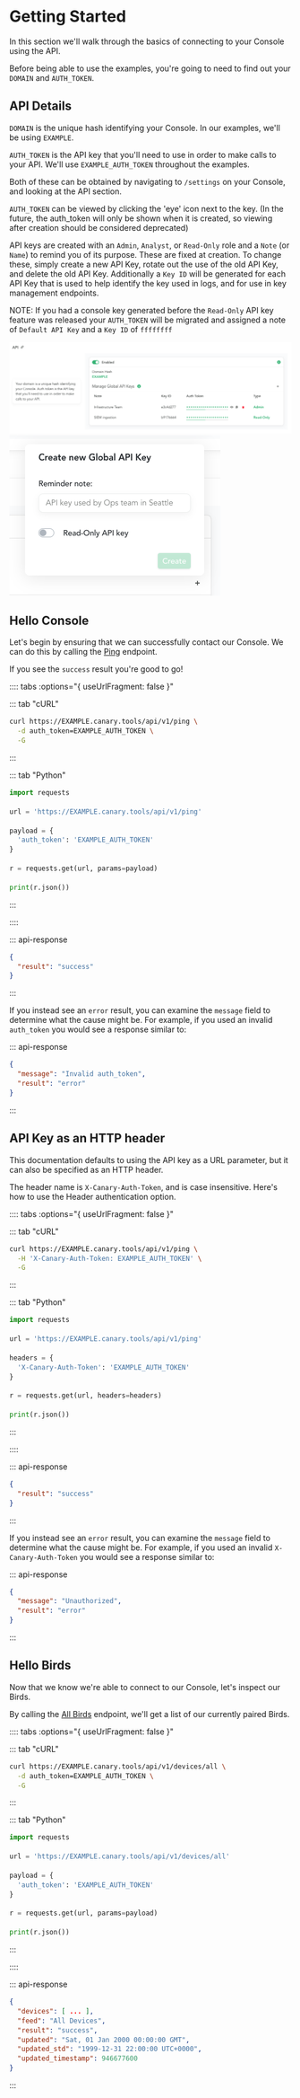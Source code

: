 # Getting Started

In this section we'll walk through the basics of connecting to your Console using the API.

Before being able to use the examples, you're going to need to find out your `DOMAIN` and `AUTH_TOKEN`.

## API Details

<div class="section-container">

  <div class="details-content">

`DOMAIN` is the unique hash identifying your Console. In our examples, we'll be using `EXAMPLE`.

`AUTH_TOKEN` is the API key that you'll need to use in order to make calls to your API. We'll use `EXAMPLE_AUTH_TOKEN` throughout the examples.

Both of these can be obtained by navigating to `/settings` on your Console, and looking at the API section.

`AUTH_TOKEN` can be viewed by clicking the 'eye' icon next to the key. (In the future, the auth_token will only be shown when it is created, so viewing after creation should be considered deprecated)

API keys are created with an `Admin`, `Analyst`, or `Read-Only` role and a `Note` (or `Name`) to remind you of its purpose. These are fixed at creation. To change these, simply create a new API Key, rotate out the use of the old API Key, and delete the old API Key. Additionally a `Key ID` will be generated for each API Key that is used to help identify the key used in logs, and for use in key management endpoints.

NOTE: If you had a console key generated before the `Read-Only` API key feature was released your `AUTH_TOKEN` will be migrated and assigned a note of `Default API Key` and a `Key ID` of `ffffffff`

  </div>

  <div class="example-content">

![Get API Details](../images/get-api-details.png)
![Get API Details](../images/create-new-token.png)

  </div>
</div>

## Hello Console


<div class="section-container">

  <div class="details-content">

Let's begin by ensuring that we can successfully contact our Console. We can do this by calling the [Ping](/console/testing.html#ping) endpoint.

If you see the `success` result you're good to go!

  </div>
  <div class="example-content">

:::: tabs :options="{ useUrlFragment: false }"

::: tab "cURL"

``` bash
curl https://EXAMPLE.canary.tools/api/v1/ping \
  -d auth_token=EXAMPLE_AUTH_TOKEN \
  -G
```

:::


::: tab "Python"

``` python
import requests

url = 'https://EXAMPLE.canary.tools/api/v1/ping'

payload = {
  'auth_token': 'EXAMPLE_AUTH_TOKEN'
}

r = requests.get(url, params=payload)

print(r.json())
```

:::

::::

:::  api-response 
``` json
{
  "result": "success"
}
```
:::

  </div>
</div>
<div class="section-container">
  <div class="details-content">



If you instead see an `error` result, you can examine the `message` field to determine what the cause might be. For example, if you used an invalid `auth_token` you would see a response similar to:

  </div>

  <div class="example-content">

::: api-response
```json
{
  "message": "Invalid auth_token",
  "result": "error"
}
```
:::

  </div>
</div>

## API Key as an HTTP header


<div class="section-container">

  <div class="details-content">

This documentation defaults to using the API key as a URL parameter, but it can also be specified as an HTTP header.

The header name is `X-Canary-Auth-Token`, and is case insensitive. Here's how to use the Header authentication option.

  </div>
  <div class="example-content">

:::: tabs :options="{ useUrlFragment: false }"

::: tab "cURL"

``` bash
curl https://EXAMPLE.canary.tools/api/v1/ping \
  -H 'X-Canary-Auth-Token: EXAMPLE_AUTH_TOKEN' \
  -G
```

:::


::: tab "Python"

``` python
import requests

url = 'https://EXAMPLE.canary.tools/api/v1/ping'

headers = {
  'X-Canary-Auth-Token': 'EXAMPLE_AUTH_TOKEN'
}

r = requests.get(url, headers=headers)

print(r.json())
```

:::

::::

:::  api-response 
``` json
{
  "result": "success"
}
```
:::

  </div>
</div>
<div class="section-container">
  <div class="details-content">



If you instead see an `error` result, you can examine the `message` field to determine what the cause might be. For example, if you used an invalid `X-Canary-Auth-Token` you would see a response similar to:

  </div>

  <div class="example-content">

::: api-response
```json
{
  "message": "Unauthorized",
  "result": "error"
}
```
:::

  </div>
</div>

## Hello Birds

<div class="section-container">

  <div class="details-content">

Now that we know we're able to connect to our Console, let's inspect our Birds.

By calling the [All Birds](/bird-management/queries.html#all-birds) endpoint, we'll get a list of our currently paired Birds.

  </div>

  <div class="example-content">

:::: tabs :options="{ useUrlFragment: false }"

::: tab "cURL"

``` bash
curl https://EXAMPLE.canary.tools/api/v1/devices/all \
  -d auth_token=EXAMPLE_AUTH_TOKEN \
  -G
```

:::


::: tab "Python"

``` python
import requests

url = 'https://EXAMPLE.canary.tools/api/v1/devices/all'

payload = {
  'auth_token': 'EXAMPLE_AUTH_TOKEN'
}

r = requests.get(url, params=payload)

print(r.json())
```

:::

::::


::: api-response
```json
{
  "devices": [ ... ],
  "feed": "All Devices",
  "result": "success",
  "updated": "Sat, 01 Jan 2000 00:00:00 GMT",
  "updated_std": "1999-12-31 22:00:00 UTC+0000",
  "updated_timestamp": 946677600
}
```
:::

  </div>
</div>
